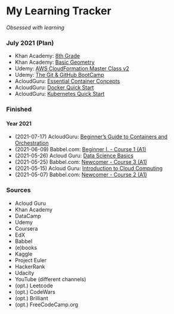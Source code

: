 # My Learning Tracker
*Obsessed with learning*  
  
### July 2021 (Plan)
* Khan Academy: [8th Grade](https://www.khanacademy.org/)
* Khan Academy: [Basic Geometry](https://www.khanacademy.org/math/basic-geo)
* Udemy: [AWS CloudFormation Master Class v2](https://www.udemy.com/course/aws-cloudformation-master-class/)
* Udemy: [The Git & GitHub BootCamp](https://www.udemy.com/course/git-and-github-bootcamp/)
* AcloudGuru: [Essential Container Concepts](https://learn.acloud.guru/course/03155237-268d-4c80-b704-af2fbe5bdcdb/dashboard)
* AcloudGuru: [Docker Quick Start](https://learn.acloud.guru/course/da6947b1-0901-4f60-a045-c15ec895a3d9/dashboard)
* AcloudGuru: [Kubernetes Quick Start](https://learn.acloud.guru/course/9a0082c5-5331-492d-a677-173c393a85f7/dashboard)
    
### Finished
#### Year 2021
* (2021-07-17) AcloudGuru: [Beginner’s Guide to Containers and Orchestration](https://learn.acloud.guru/course/f276f2aa-fb5e-4fc6-9c36-0dc674b95767/dashboard)
* (2021-06-09) Babbel.com: [Beginner I. - Course 1 (A1)](https://my.babbel.com/dashboard)
* (2021-05-26) Acloud Guru: [Data Science Basics](https://acloud.guru/overview/data-science-basics)
* (2021-05-25) Babbel.com: [Newcomer - Course 3 (A1)](https://my.babbel.com/dashboard)
* (2021-05-15) Acloud Guru: [Introduction to Cloud Computing](https://learn.acloud.guru/course/intro-cloud-computing/dashboard)
* (2021-05-07) Babbel.com: [Newcomer - Course 2 (A1)](https://my.babbel.com/dashboard)
    
### Sources
* Acloud Guru
* Khan Academy
* DataCamp
* Udemy
* Coursera
* EdX
* Babbel
* (e)books
* Kaggle
* Project Euler
* HackerRank
* Udacity
* YouTube (different channels)
* (opt.) Leetcode
* (opt.) CodeWars
* (opt.) Brilliant
* (opt.) FreeCodeCamp.org